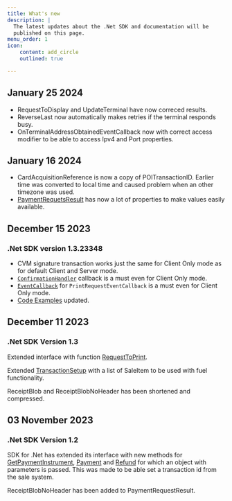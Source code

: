 ```yaml
---
title: What's new
description: |
  The latest updates about the .Net SDK and documentation will be
  published on this page.
menu_order: 1
icon:
    content: add_circle
    outlined: true

---
```


## January 25 2024

*   RequestToDisplay and UpdateTerminal have now correced results.
*   ReverseLast now automatically makes retries if the terminal responds busy.
*   OnTerminalAddressObtainedEventCallback now with correct access modifier to be able to access Ipv4 and Port properties.

## January 16 2024

*   CardAcquisitionReference is now a copy of POITransactionID. Earlier time was converted to local time and caused problem when an other timezone was used.
*   [PaymentRequetsResult][paymentrequestresult] has now a lot of properties to make values easily available.

## December 15 2023

### .Net SDK version 1.3.23348

*   CVM signature transaction works just the same for Client Only mode as for default Client and Server mode.
*   [`ConfirmationHandler`][confirmationhandler] callback is a must even for Client Only mode.
*   [`EventCallback`][eventcallback] for `PrintRequestEventCallback` is a must even for Client Only mode.
*   [Code Examples][codeexamples] updated.

## December 11 2023

### .Net SDK Version 1.3

Extended interface with function [RequestToPrint][requesttoprint].

Extended [TransactionSetup][transactionsetup] with a list of SaleItem to be used with fuel functionality.

ReceiptBlob and ReceiptBlobNoHeader has been shortened and compressed.

## 03 November 2023

### .Net SDK Version 1.2

SDK for .Net has extended its interface with new methods for [GetPaymentInstrument][getpaymentinstrument],
[Payment][payment] and [Refund][refund] for which an object with parameters is passed. This was made to be able set a transaction id from the sale system.

ReceiptBlobNoHeader has been added to PaymentRequestResult.

[getpaymentinstrument]:/pax-terminal/NET/Methods/getpaymentinstrumentasync
[payment]: /pax-terminal/NET/Methods/paymentasync
[refund]: /pax-terminal/NET/Methods/refundasync
[requesttoprint]: /pax-terminal/NET/Methods/requesttoprint
[transactionsetup]: /pax-terminal/NET/transactionsetup
[confirmationhandler]: /pax-terminal/NET/ISwpTrmCallbackInterface
[eventcallback]: /pax-terminal/NET/ISwpTrmCallbackInterface/
[codeexamples]: /pax-terminal/NET/CodeExamples
[paymentrequestresult]: /pax-terminal/NET/includes/paymentrequestresult
